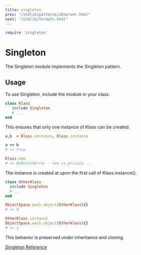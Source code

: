 ```yaml
---
title: singleton
prev: "/stdlib/patterns/observer.html"
next: "/stdlib/formats.html"
---
```



```ruby
require 'singleton'
```

# Singleton

The Singleton module implements the Singleton pattern.

## Usage

To use Singleton, include the module in your class.


```ruby
class Klass
   include Singleton
   # ...
end
```

This ensures that only one instance of Klass can be created.


```ruby
a,b  = Klass.instance, Klass.instance

a == b
# => true

Klass.new
# => NoMethodError - new is private ...
```

The instance is created at upon the first call of Klass.instance().


```ruby
class OtherKlass
  include Singleton
  # ...
end

ObjectSpace.each_object(OtherKlass){}
# => 0

OtherKlass.instance
ObjectSpace.each_object(OtherKlass){}
# => 1
```

This behavior is preserved under inheritance and cloning.

<a
href='https://ruby-doc.org/stdlib-2.5.0/libdoc/singleton/rdoc/Singleton.html'
class='ruby-doc remote' target='_blank'>Singleton Reference</a>

